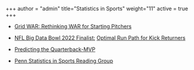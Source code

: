 +++
author = "admin"
title="Statistics in Sports"
weight="11"
active = true
+++

<!---
* [NFL Big Data Bowl 2022: Optimal Run Path for Kick Returners](pdf/sports_analytics_articles/optimal-run-path-for-kick-returners.html)
--->

* [Grid WAR: Rethinking WAR for Starting Pitchers](pdf/sports_analytics_articles/grid_war.pdf)

* [NFL Big Data Bowl 2022 Finalist:](https://nflcommunications.com/Pages/FINALISTS-NAMED-FOR-FOURTH-ANNUAL-NFL-BIG-DATA-BOWL-POWERED-BY-AWS.aspx) [Optimal Run Path for Kick Returners](https://www.kaggle.com/jrudoler56/optimal-run-path-for-kick-returners/notebook)

* [Predicting the Quarterback-MVP](pdf/sports_analytics_articles/qbmvp.pdf)

* [Penn Statistics in Sports Reading Group](/sports_analytics_2021s/)

<!---
* [A Hidden Markov Model for an MLB Pitcher's Earned Runs](pdf/sports_analytics_articles/ER_HMM.pdf)

* [Why You Shouldn't Buy Points for Super Bowl 2021](/dont_buy_points/)

* [Is Ryan Brill better at sports betting than a monkey?](/ryan_vs_monkey/)
--->

<!---
* [Intro to Moneylines and Implied Win Probability.](/pdf/Moneylines.pdf)

* [Intro to the "Expected Profit" Mindset in Gambling.](/pdf/Betting.pdf)
--->

  
